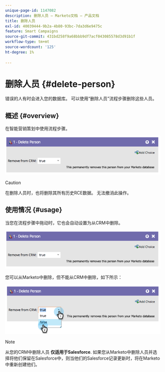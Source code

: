 ```yaml
---
unique-page-id: 1147082
description: 删除人员 — Marketo文档 — 产品文档
title: 删除人员
exl-id: 40039444-9b2a-4b80-93bc-7da3d6e9475c
feature: Smart Campaigns
source-git-commit: 431bd258f9a68bbb9df7acf043085578d3d91b1f
workflow-type: tm+mt
source-wordcount: '125'
ht-degree: 1%

---
```


# 删除人员 {#delete-person}

错误的人有时会进入您的数据库。 可以使用“删除人员”流程步骤删除这些人员。

## 概述 {#overview}

在智能营销策划中使用流程步骤。

![](assets/one-4.png)

>[!CAUTION]
>
>在删除人员时，也将删除其所有历史RCE数据。 无法撤消此操作。

## 使用情况 {#usage}

当您在流程步骤中拖动时，它也会自动设置为从CRM中删除。

![](assets/two-4.png)

您可以从Marketo中删除，但不能从CRM中删除，如下所示：

![](assets/three-3.png)

>[!NOTE]
>
>从您的CRM中删除人员 **仅适用于Salesforce**. 如果您从Marketo中删除人员并选择将他们保留在Salesforce中，则当他们的Salesforce记录更新时，将在Marketo中重新创建他们。
